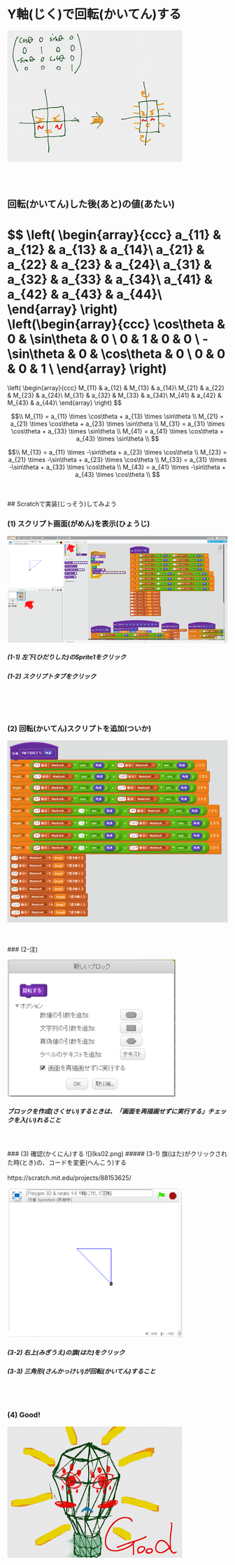 # Y軸(じく)で回転(かいてん)する


![](about.png)

<br>
<br>


## 回転(かいてん)した後(あと)の値(あたい)
$$ 
\left(
  \begin{array}{ccc}
    a_{11} & a_{12} & a_{13} & a_{14}\\
    a_{21} & a_{22} & a_{23} & a_{24}\\
    a_{31} & a_{32} & a_{33} & a_{34}\\
    a_{41} & a_{42} & a_{43} & a_{44}\\
  \end{array}
\right)
\left(\begin{array}{ccc}
\cos\theta & 0 & \sin\theta & 0 \\
0 & 1 & 0 & 0 \\
-\sin\theta & 0 & \cos\theta & 0 \\
0 & 0 & 0 & 1 \\
\end{array}
\right)
=
\left(
  \begin{array}{ccc}
    M_{11} & a_{12} & M_{13} & a_{14}\\
    M_{21} & a_{22} & M_{23} & a_{24}\\
    M_{31} & a_{32} & M_{33} & a_{34}\\
    M_{41} & a_{42} & M_{43} & a_{44}\\
  \end{array}
\right)
$$

$$\\
M_{11} = a_{11} \times \cos\theta + a_{13} \times \sin\theta \\
M_{21} = a_{21} \times \cos\theta + a_{23} \times \sin\theta \\
M_{31} = a_{31} \times \cos\theta + a_{33} \times \sin\theta \\
M_{41} = a_{41} \times \cos\theta + a_{43} \times \sin\theta \\
$$

$$\\
M_{13} = a_{11} \times -\sin\theta + a_{23} \times \cos\theta \\
M_{23} = a_{21} \times -\sin\theta + a_{23} \times \cos\theta \\
M_{33} = a_{31} \times -\sin\theta + a_{33} \times \cos\theta \\
M_{43} = a_{41} \times -\sin\theta + a_{43} \times \cos\theta \\
$$

<br>
<br>
## Scratchで実装(じっそう)してみよう

### (1) スクリプト画面(がめん)を表示(ひょうじ)
![](k001.png)
##### (1-1) 左下(ひだりした)のSprite1をクリック
##### (1-2) スクリプトタブをクリック

<br>
<br>
<br>

### (2) 回転(かいてん)スクリプトを追加(ついか)
![](ks01.png)

<br>
<br>
### (2-注) 

![](ks01_opt1.png)
##### ブロックを作成(さくせい)するときは、「画面を再描画せずに実行する」チェックを入(い)れること

<br>
<br>
### (3) 確認(かくにん)する
![](ks02.png)
##### (3-1) 旗(はた)がクリックされた時(とき)の、コードを変更(へんこう)する

<br>
<br>
https://scratch.mit.edu/projects/88153625/

![](kc01.png)

##### (3-2) 右上(みぎうえ)の旗(はた)をクリック
##### (3-3) 三角形(さんかっけい)が回転(かいてん)すること

<br>
<br>

### (4) Good!
![](../good.png)



